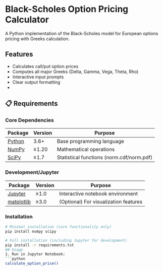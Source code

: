 # Black-Scholes Option Pricing Calculator

A Python implementation of the Black-Scholes model for European options pricing with Greeks calculation.

## Features
- Calculates call/put option prices
- Computes all major Greeks (Delta, Gamma, Vega, Theta, Rho)
- Interactive input prompts
- Clear output formatting
- 
## 📋 Requirements

### Core Dependencies
| Package | Version | Purpose |
|---------|---------|---------|
| [Python](https://www.python.org/) | 3.6+ | Base programming language |
| [NumPy](https://numpy.org/) | ≥1.20 | Mathematical operations |
| [SciPy](https://www.scipy.org/) | ≥1.7 | Statistical functions (norm.cdf/norm.pdf) |

### Development/Jupyter
| Package | Version | Purpose |
|---------|---------|---------|
| [Jupyter](https://jupyter.org/) | ≥1.0 | Interactive notebook environment |
| [matplotlib](https://matplotlib.org/) | ≥3.0 | (Optional) For visualization features |

### Installation
```bash
# Minimal installation (core functionality only)
pip install numpy scipy

# Full installation (including Jupyter for development)
pip install -r requirements.txt
## Usage
1. Run in Jupyter Notebook:
```python
calculate_option_price()
